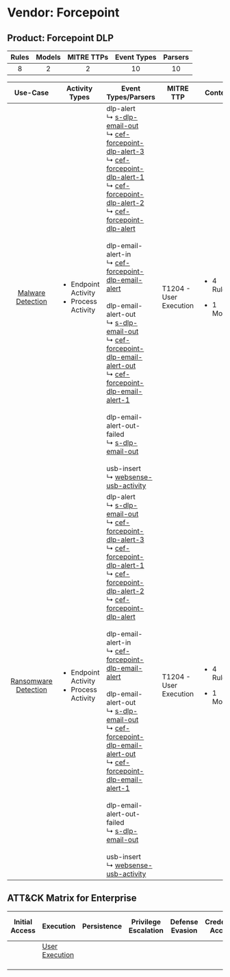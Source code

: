 Vendor: Forcepoint
==================
Product: Forcepoint DLP
-----------------------
| Rules | Models | MITRE TTPs | Event Types | Parsers |
|:-----:|:------:|:----------:|:-----------:|:-------:|
|   8   |   2    |     2      |     10      |   10    |

|                              Use-Case                               | Activity Types                                               | Event Types/Parsers                                                                                                                                                                                                                                                                                                                                                                                                                                                                                                                                                                                                                                                                                                                                                                                                                                                                                                                                                                                                                                                                                                      | MITRE TTP                  | Content                                             |
|:-------------------------------------------------------------------:| ------------------------------------------------------------ | ------------------------------------------------------------------------------------------------------------------------------------------------------------------------------------------------------------------------------------------------------------------------------------------------------------------------------------------------------------------------------------------------------------------------------------------------------------------------------------------------------------------------------------------------------------------------------------------------------------------------------------------------------------------------------------------------------------------------------------------------------------------------------------------------------------------------------------------------------------------------------------------------------------------------------------------------------------------------------------------------------------------------------------------------------------------------------------------------------------------------ | -------------------------- | --------------------------------------------------- |
|    [Malware Detection](../UseCases/usecase_malware_detection.md)    | <ul><li>Endpoint Activity</li><li>Process Activity</li></ul> |  dlp-alert<br> ↳ [s-dlp-email-out](../Parsers/parserContent_s-dlp-email-out.md)<br> ↳ [cef-forcepoint-dlp-alert-3](../Parsers/parserContent_cef-forcepoint-dlp-alert-3.md)<br> ↳ [cef-forcepoint-dlp-alert-1](../Parsers/parserContent_cef-forcepoint-dlp-alert-1.md)<br> ↳ [cef-forcepoint-dlp-alert-2](../Parsers/parserContent_cef-forcepoint-dlp-alert-2.md)<br> ↳ [cef-forcepoint-dlp-alert](../Parsers/parserContent_cef-forcepoint-dlp-alert.md)<br><br> dlp-email-alert-in<br> ↳ [cef-forcepoint-dlp-email-alert](../Parsers/parserContent_cef-forcepoint-dlp-email-alert.md)<br><br> dlp-email-alert-out<br> ↳ [s-dlp-email-out](../Parsers/parserContent_s-dlp-email-out.md)<br> ↳ [cef-forcepoint-dlp-email-alert-out](../Parsers/parserContent_cef-forcepoint-dlp-email-alert-out.md)<br> ↳ [cef-forcepoint-dlp-email-alert-1](../Parsers/parserContent_cef-forcepoint-dlp-email-alert-1.md)<br><br> dlp-email-alert-out-failed<br> ↳ [s-dlp-email-out](../Parsers/parserContent_s-dlp-email-out.md)<br><br> usb-insert<br> ↳ [websense-usb-activity](../Parsers/parserContent_websense-usb-activity.md)<br> | T1204 - User Execution<br> | <ul><li>4 Rules</li></ul><ul><li>1 Models</li></ul> |
| [Ransomware Detection](../UseCases/usecase_ransomware_detection.md) | <ul><li>Endpoint Activity</li><li>Process Activity</li></ul> |  dlp-alert<br> ↳ [s-dlp-email-out](../Parsers/parserContent_s-dlp-email-out.md)<br> ↳ [cef-forcepoint-dlp-alert-3](../Parsers/parserContent_cef-forcepoint-dlp-alert-3.md)<br> ↳ [cef-forcepoint-dlp-alert-1](../Parsers/parserContent_cef-forcepoint-dlp-alert-1.md)<br> ↳ [cef-forcepoint-dlp-alert-2](../Parsers/parserContent_cef-forcepoint-dlp-alert-2.md)<br> ↳ [cef-forcepoint-dlp-alert](../Parsers/parserContent_cef-forcepoint-dlp-alert.md)<br><br> dlp-email-alert-in<br> ↳ [cef-forcepoint-dlp-email-alert](../Parsers/parserContent_cef-forcepoint-dlp-email-alert.md)<br><br> dlp-email-alert-out<br> ↳ [s-dlp-email-out](../Parsers/parserContent_s-dlp-email-out.md)<br> ↳ [cef-forcepoint-dlp-email-alert-out](../Parsers/parserContent_cef-forcepoint-dlp-email-alert-out.md)<br> ↳ [cef-forcepoint-dlp-email-alert-1](../Parsers/parserContent_cef-forcepoint-dlp-email-alert-1.md)<br><br> dlp-email-alert-out-failed<br> ↳ [s-dlp-email-out](../Parsers/parserContent_s-dlp-email-out.md)<br><br> usb-insert<br> ↳ [websense-usb-activity](../Parsers/parserContent_websense-usb-activity.md)<br> | T1204 - User Execution<br> | <ul><li>4 Rules</li></ul><ul><li>1 Models</li></ul> |

ATT&CK Matrix for Enterprise
----------------------------
| Initial Access | Execution                                                           | Persistence | Privilege Escalation | Defense Evasion | Credential Access | Discovery | Lateral Movement | Collection | Command and Control | Exfiltration | Impact |
| -------------- | ------------------------------------------------------------------- | ----------- | -------------------- | --------------- | ----------------- | --------- | ---------------- | ---------- | ------------------- | ------------ | ------ |
|                | [User Execution](https://attack.mitre.org/techniques/T1204)<br><br> |             |                      |                 |                   |           |                  |            |                     |              |        |